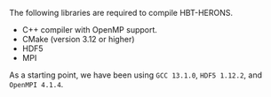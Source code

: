 The following libraries are required to compile HBT-HERONS.

* C++ compiler with OpenMP support.
* CMake (version 3.12 or higher)
* HDF5
* MPI

As a starting point, we have been using `GCC 13.1.0`, `HDF5 1.12.2`, and `OpenMPI 4.1.4`.